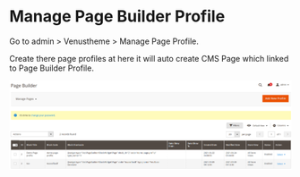 # Manage Page Builder Profile

Go to admin &gt; Venustheme &gt; Manage Page Profile.

Create there page profiles at here it will auto create CMS Page which linked to Page Builder Profile.

![Manage Page Builder Profile](../.gitbook/assets/manage_pagebuilder_profiles.png)

